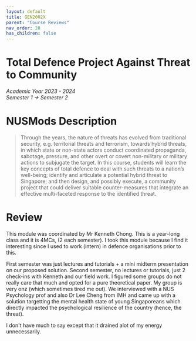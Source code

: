 ```yaml
---
layout: default
title: GEN2002X
parent: "Course Reviews"
nav_order: 28
has_children: false
---
```


# Total Defence Project Against Threat to Community
*Academic Year 2023 - 2024*  
*Semester 1 -> Semester 2*

# NUSMods Description
> Through the years, the nature of threats has evolved from traditional security, e.g. territorial threats and terrorism, towards hybrid threats, in which state or non-state actors conduct coordinated propaganda, sabotage, pressure, and other overt or covert non-military or military actions to subjugate the target. In this course, students will learn the key concepts of total defence to deal with such threats to a nation’s well-being; identify and articulate a potential hybrid threat to Singapore; and then design, and possibly execute, a community project that could deliver suitable counter-measures that integrate an effective multi-faceted response to the identified threat.

# Review
This module was coordinated by Mr Kenneth Chong. This is a year-long class and it is 4MCs, (2 each semester). I took this module because I find it interesting since I used to work (intern) in defence organisations prior to this.

First semester was just lectures and tutorials + a mini midterm presentation on our proposed solution. Second semester, no lectures or tutorials, just 2 check-ins with Kenneth and our field work. I figured some groups do not really care that much and opted for a pure theoretical paper. My group is very onz (which sometimes tired me out). We interviewed with a NUS Psychology prof and also Dr Lee Cheng from IMH and came up with a solution targetting the mental health state of young Singaporeans which directly impacted the psychological resilience of the country (hence, the threat).

I don't have much to say except that it drained alot of my energy unnecessarily.
